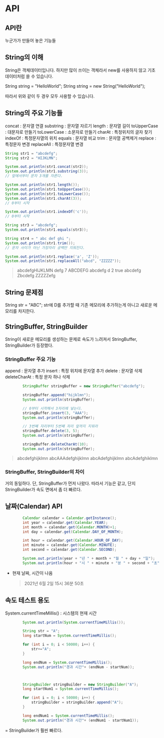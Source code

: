# API

## API란

누군가가 만들어 놓은 기능들

## String의 이해

String은 객체데이터입니다. 하지만 많이 쓰이는 객체라서 new를 사용하지 않고 기초데이터처럼 쓸 수 있습니다.

String string = "HelloWorld";
String string = new String("HelloWorld");

따라서 위와 같이 두 경우 모두 사용할 수 있습니다.

## String의 주요 기능들

concat : 문자열 연결
substring : 문자열 자르기
length : 문자열 길이
toUpperCase : 대문자로 만들기
toLowerCase : 소문자로 만들기
charAt : 특정위치의 글자 찾기
indexOf : 특정문자열의 위치
equals : 문자열 비교
trim : 문자열 공백제거
replace : 특정문자 변경
replaceAll : 특정문자열 변경

```java
String str1 = "abcdefg";
String str2 = "HIJKLMN";

System.out.println(str1.concat(str2));
System.out.println(str1.substring(3));
// 앞에서부터 문자 3개를 자른다.

System.out.println(str1.length());
System.out.println(str1.toUpperCase());
System.out.println(str1.toLowerCase());
System.out.println(str1.charAt(3));
// 0부터 시작

System.out.println(str1.indexOf('c'));
// 0부터 시작

String str3 = "abcdefg";
System.out.println(str1.equals(str3));

String str4 = " abc def ghi ";
System.out.println(str1.trim());
// 문자 사이가 아닌 가장자리 공백만 지워진다.

System.out.println(str1.replace('a', 'Z'));
System.out.println(str1.replaceAll("abcd", "ZZZZZ"));
```

> abcdefgHIJKLMN
> defg
> 7
> ABCDEFG
> abcdefg
> d
> 2
> true
> abcdefg
> Zbcdefg
> ZZZZZefg

## String 문제점

String str = "ABC";
str에 D를 추가할 때 기존 메모리에 추가하는게 아니고 새로운 메모리를 차지한다.

## StringBuffer, StringBuilder

String이 새로운 메모리를 생성하는 문제로 속도가 느려져서
StringBuffer, StringBuilder가 등장했다.

### StringBuffer 주요 기능

append : 문자열 추가
insert : 특정 위치에 문자열 추가
delete : 문자열 삭제
deleteCharAt : 특정 문자 하나 삭제

```java
		StringBuffer stringBuffer = new StringBuffer("abcdefg");

		stringBuffer.append("hijklmn");
		System.out.println(stringBuffer);

        // 0부터 시작해서 3자리에 넣는다.
		stringBuffer.insert(3, "AAA");
		System.out.println(stringBuffer);

        // 3번째 자리부터 5번째 자리 앞까지 지워라
		stringBuffer.delete(3, 5);
		System.out.println(stringBuffer);

		stringBuffer.deleteCharAt(10);
		System.out.println(stringBuffer);
```

> abcdefghijklmn
> abcAAAdefghijklmn
> abcAdefghijklmn
> abcAdefghiklmn

### StringBuffer, StringBuilder의 차이

거의 동일하다. 단, StringBuffer가 먼저 나왔다. 따라서 기능은 같고, 단지 StringBuilder가 속도 면에서 좀 더 빠르다.

## 날짜(Calendar) API

```java
		Calendar calendar = Calendar.getInstance();
		int year = calendar.get(Calendar.YEAR);
		int month = calendar.get(Calendar.MONTH)+1;
		int day = calendar.get(Calendar.DAY_OF_MONTH);

		int hour = calendar.get(Calendar.HOUR_OF_DAY);
		int minute = calendar.get(Calendar.MINUTE);
		int second = calendar.get(Calendar.SECOND);

		System.out.println(year + "년 " + month + "월 " + day + "일");
		System.out.println(hour + "시 " + minute + "분 " + second + "초");
```

- 현재 날짜, 시간이 나옴
  > 2021년 6월 2일
  > 15시 36분 50초

## 속도 테스트 용도

System.currentTimeMillis() : 시스템의 현재 시간

```java
        System.out.println(System.currentTimeMillis());

		String str = "A";
		long startNum = System.currentTimeMillis();

		for (int i = 0; i < 50000; i++) {
			str+="A";
		}

		long endNum = System.currentTimeMillis();
		System.out.println("경과 시간"+ (endNum - startNum));



		StringBuilder stringBuilder = new StringBuilder("A");
		long startNum1 = System.currentTimeMillis();

		for (int i = 0; i < 50000; i++) {
			stringBuilder = stringBuilder.append("A");
		}

		long endNum1 = System.currentTimeMillis();
		System.out.println("경과 시간"+ (endNum1 - startNum1));
```

= StringBuilder가 훨씬 빠르다.
